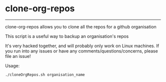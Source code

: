 # clone-org-repos
-------------------------

clone-org-repos allows you to clone all the repos for a github organisation

This script is a useful way to backup an organisation's repos

It's very hacked together, and will probably only work on Linux machines. If you run into any issues or have any comments/questions/concerns, please file an issue!

Usage:
```
./cloneOrgRepos.sh organisation_name
```
